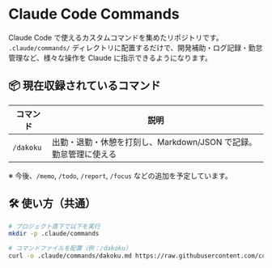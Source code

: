 # Claude Code Commands

Claude Code で使えるカスタムコマンドを集めたリポジトリです。
`.claude/commands/` ディレクトリに配置するだけで、開発補助・ログ記録・勤怠管理など、様々な操作を Claude に指示できるようになります。

## 📦 現在収録されているコマンド

| コマンド  | 説明                                                             |
| --------- | ---------------------------------------------------------------- |
| `/dakoku` | 出勤・退勤・休憩を打刻し、Markdown/JSON で記録。勤怠管理に使える |

※ 今後、`/memo`, `/todo`, `/report`, `/focus` などの追加を予定しています。

## 🛠 使い方（共通）

```bash
# プロジェクト直下で以下を実行
mkdir -p .claude/commands

# コマンドファイルを配置（例：/dakoku）
curl -o .claude/commands/dakoku.md https://raw.githubusercontent.com/commte/claude-commands/main/.claude/commands/dakoku.md
```
